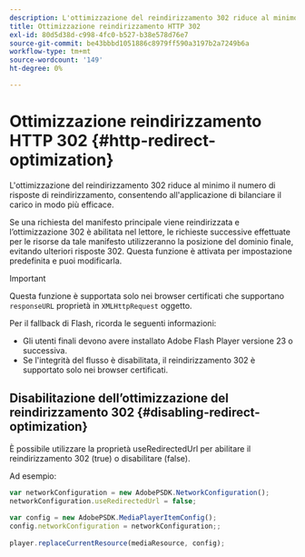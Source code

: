 ```yaml
---
description: L'ottimizzazione del reindirizzamento 302 riduce al minimo il numero di risposte di reindirizzamento, consentendo all'applicazione di bilanciare il carico in modo più efficace.
title: Ottimizzazione reindirizzamento HTTP 302
exl-id: 80d5d38d-c998-4fc0-b527-b38e578d76e7
source-git-commit: be43bbbd1051886c8979ff590a3197b2a7249b6a
workflow-type: tm+mt
source-wordcount: '149'
ht-degree: 0%

---
```


# Ottimizzazione reindirizzamento HTTP 302 {#http-redirect-optimization}

L&#39;ottimizzazione del reindirizzamento 302 riduce al minimo il numero di risposte di reindirizzamento, consentendo all&#39;applicazione di bilanciare il carico in modo più efficace.

Se una richiesta del manifesto principale viene reindirizzata e l’ottimizzazione 302 è abilitata nel lettore, le richieste successive effettuate per le risorse da tale manifesto utilizzeranno la posizione del dominio finale, evitando ulteriori risposte 302. Questa funzione è attivata per impostazione predefinita e puoi modificarla.

>[!IMPORTANT]
>
>Questa funzione è supportata solo nei browser certificati che supportano `responseURL` proprietà in `XMLHttpRequest` oggetto.

Per il fallback di Flash, ricorda le seguenti informazioni:

* Gli utenti finali devono avere installato Adobe Flash Player versione 23 o successiva.
* Se l&#39;integrità del flusso è disabilitata, il reindirizzamento 302 è supportato solo nei browser certificati.

## Disabilitazione dell’ottimizzazione del reindirizzamento 302 {#disabling-redirect-optimization}

È possibile utilizzare la proprietà useRedirectedUrl per abilitare il reindirizzamento 302 (true) o disabilitare (false).

Ad esempio:

```js
var networkConfiguration = new AdobePSDK.NetworkConfiguration(); 
networkConfiguration.useRedirectedUrl = false; 
 
var config = new AdobePSDK.MediaPlayerItemConfig(); 
config.networkConfiguration = networkConfiguration;; 
 
player.replaceCurrentResource(mediaResource, config);
```
